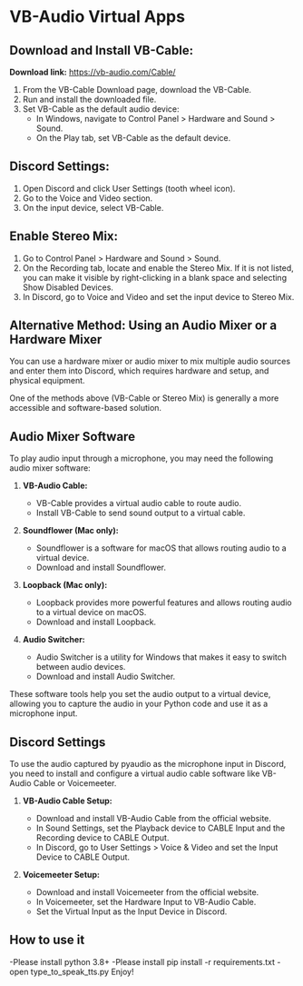 # VB-Audio Virtual Apps

## Download and Install VB-Cable:

**Download link:** https://vb-audio.com/Cable/

1. From the VB-Cable Download page, download the VB-Cable.
2. Run and install the downloaded file.
3. Set VB-Cable as the default audio device:
   - In Windows, navigate to Control Panel > Hardware and Sound > Sound.
   - On the Play tab, set VB-Cable as the default device.

## Discord Settings:

1. Open Discord and click User Settings (tooth wheel icon).
2. Go to the Voice and Video section.
3. On the input device, select VB-Cable.

## Enable Stereo Mix:

1. Go to Control Panel > Hardware and Sound > Sound.
2. On the Recording tab, locate and enable the Stereo Mix. If it is not listed, you can make it visible by right-clicking in a blank space and selecting Show Disabled Devices.
3. In Discord, go to Voice and Video and set the input device to Stereo Mix.

## Alternative Method: Using an Audio Mixer or a Hardware Mixer

You can use a hardware mixer or audio mixer to mix multiple audio sources and enter them into Discord, which requires hardware and setup, and physical equipment.

One of the methods above (VB-Cable or Stereo Mix) is generally a more accessible and software-based solution.

## Audio Mixer Software

To play audio input through a microphone, you may need the following audio mixer software:

1. **VB-Audio Cable:**
   - VB-Cable provides a virtual audio cable to route audio.
   - Install VB-Cable to send sound output to a virtual cable.

2. **Soundflower (Mac only):**
   - Soundflower is a software for macOS that allows routing audio to a virtual device.
   - Download and install Soundflower.

3. **Loopback (Mac only):**
   - Loopback provides more powerful features and allows routing audio to a virtual device on macOS.
   - Download and install Loopback.

4. **Audio Switcher:**
   - Audio Switcher is a utility for Windows that makes it easy to switch between audio devices.
   - Download and install Audio Switcher.

These software tools help you set the audio output to a virtual device, allowing you to capture the audio in your Python code and use it as a microphone input.

## Discord Settings

To use the audio captured by pyaudio as the microphone input in Discord, you need to install and configure a virtual audio cable software like VB-Audio Cable or Voicemeeter.

1. **VB-Audio Cable Setup:**
   - Download and install VB-Audio Cable from the official website.
   - In Sound Settings, set the Playback device to CABLE Input and the Recording device to CABLE Output.
   - In Discord, go to User Settings > Voice & Video and set the Input Device to CABLE Output.

2. **Voicemeeter Setup:**
   - Download and install Voicemeeter from the official website.
   - In Voicemeeter, set the Hardware Input to VB-Audio Cable.
   - Set the Virtual Input as the Input Device in Discord.

## How to use it

-Please install python 3.8+
-Please install pip install -r requirements.txt
-open type_to_speak_tts.py
Enjoy!
